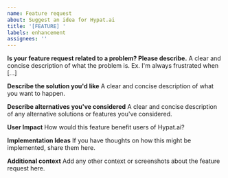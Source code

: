 ```yaml
---
name: Feature request
about: Suggest an idea for Hypat.ai
title: '[FEATURE] '
labels: enhancement
assignees: ''
---
```


**Is your feature request related to a problem? Please describe.**
A clear and concise description of what the problem is. Ex. I'm always frustrated when [...]

**Describe the solution you'd like**
A clear and concise description of what you want to happen.

**Describe alternatives you've considered**
A clear and concise description of any alternative solutions or features you've considered.

**User Impact**
How would this feature benefit users of Hypat.ai?

**Implementation Ideas**
If you have thoughts on how this might be implemented, share them here.

**Additional context**
Add any other context or screenshots about the feature request here.